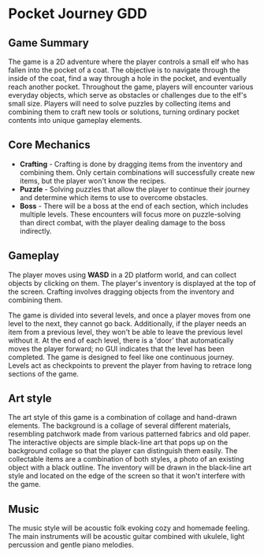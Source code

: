# Pocket Journey GDD
## Game Summary
The game is a 2D adventure where the player controls a small elf who has fallen into the pocket of a coat. The objective is to navigate through the inside of the coat, find a way through a hole in the pocket, and eventually reach another pocket. Throughout the game, players will encounter various everyday objects, which serve as obstacles or challenges due to the elf's small size. Players will need to solve puzzles by collecting items and combining them to craft new tools or solutions, turning ordinary pocket contents into unique gameplay elements.
## Core Mechanics
* **Crafting** - Crafting is done by dragging items from the inventory and combining them. Only certain combinations will successfully create new items, but the player won't know the recipes.
* **Puzzle** - Solving puzzles that allow the player to continue their journey and determine which items to use to overcome obstacles. 
* **Boss** - There will be a boss at the end of each section, which includes multiple levels. These encounters will focus more on puzzle-solving than direct combat, with the player dealing damage to the boss indirectly.
## Gameplay
The player moves using **WASD** in a 2D platform world, and can collect objects by clicking on them. The player's inventory is displayed at the top of the screen. Crafting involves dragging objects from the inventory and combining them.

The game is divided into several levels, and once a player moves from one level to the next, they cannot go back. Additionally, if the player needs an item from a previous level, they won't be able to leave the previous level without it. At the end of each level, there is a 'door' that automatically moves the player forward; no GUI indicates that the level has been completed. The game is designed to feel like one continuous journey. Levels act as checkpoints to prevent the player from having to retrace long sections of the game.

## Art style
The art style of this game is a combination of collage and hand-drawn elements. The background is a collage of several different materials, resembling patchwork made from various patterned fabrics and old paper. The interactive objects are simple black-line art that pops up on the background collage so that the player can distinguish them easily. The collectable items are a combination of both styles, a photo of an existing object with a black outline. The inventory will be drawn in the black-line art style and located on the edge of the screen so that it won't interfere with the game. 
## Music
The music style will be acoustic folk evoking cozy and homemade feeling. The main instruments will be acoustic guitar combined with ukulele, light percussion and gentle piano melodies. 
